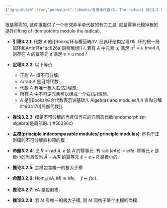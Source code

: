 ```yaml
---
{"dg-publish":true,"permalink":"/Books/有限维代数/3. The radical 根/3.2 幂等元的提升, 主模/","dgPassFrontmatter":true,"created":"2024-08-07T10:08:00.071+08:00","updated":"2024-08-08T21:39:10.312+08:00"}
---
```


根是幂零的, 这件事提供了一个研究非半单代数的有力工具, 就是幂等元模掉根的提升(lifting of idempotents modulo the radical).

+ **引理3.2.1**: 代数 $A$ 的[[Books/环与模范畴/Ⅳ. 经典环结构定理/15. 环的根—局部环和Artin环#^dc826a\|诣零理想]] $I$. 若有 $A$ 中元素 $u$, 满足 $u^2\equiv u\ (\mathrm{mod\ }I)$, 则存在 $A$ 的幂等元 $e$ 满足 $e\equiv u \ \mathrm{mod\ }I$

+ **定理3.2.2**: 以下等价:
	+ 正则 $A$- 模不可分解;
	+ $A/\mathrm{rad\ }A$ 是可除代数;
	+ 代数 $A$ 有唯一极大右(左)理想;
	+ 所有 $A$ 中不可逆元素可以组成一个右(左)理想.
	+ $A$ 是[[Books/结合代数表示论基础/Ⅰ. Algebras and modules/Ⅰ.4 直和分解#^904170\|局部代数]].

+ **推论3.2.3**: 模是不可分解的当且仅当它的自同态代数(endomorphism algebra)是局部的.
{ #56386c}


+ **主模(principle indecompasable modules/ principle modules)**: 同构于正则模的不可分解直和项的模

+ **命题3.2.4**: 记 $R=\mathrm{rad\ }A$, $e$ 是 $A$ 的幂等元. 有 $\mathrm{rad\ }(eAe)=eRe$. 幂等元 $e$ 是极小的当且仅当 $\bar{A}=A/R$ 的幂等元 $\bar{e}=e+R$ 是极小的.

+ **推论3.2.5**: 主模包含唯一的极大子模.

+ **命题3.2.6**: $\mathrm{Hom}_A(eA,M)\cong Me,\quad f\mapsto f(e)$.

+ **推论3.2.7**: $eA$ 是投射模.

+ **推论3.2.8**: 若 $M$ 有唯一的极大子模, 则 $M$ 同构于某个主模的商模.